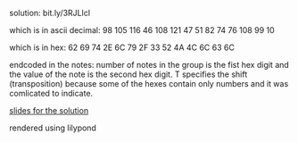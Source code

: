 solution: bit.ly/3RJLlcl

which is in ascii decimal: 98 105 116 46 108 121 47 51 82 74 76 108 99 10

which is in hex: 62 69 74 2E 6C 79 2F 33 52 4A 4C 6C 63 6C

endcoded in the notes: number of notes in the group is the fist hex digit and the value of the note is the second hex digit. T specifies the shift (transposition) because some of the hexes contain only numbers and it was comlicated to indicate.

[slides for the solution](https://docs.google.com/presentation/d/1d7Ql1tGip6MRi_qzu8MKn9z8hofxAjOazINB2-g3_Hc/edit#slide=id.p)

rendered using lilypond
